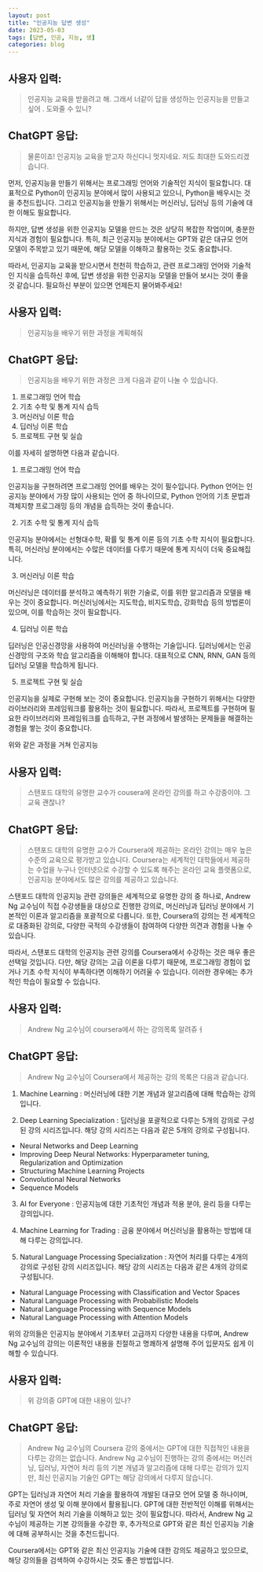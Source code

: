 ```yaml
---
layout: post
title: "인공지능 답변 생성"
date: 2023-05-03
tags: [답변, 인공, 지능, 생]
categories: blog
---
```


## 사용자 입력:
> 인공지능 교육을 받을려고 해. 그래서 너같이 답을 생성하는 인공지능을 만들고 싶어 . 도와줄 수 있니?

## ChatGPT 응답:
> 물론이죠! 인공지능 교육을 받고자 하신다니 멋지네요. 저도 최대한 도와드리겠습니다.

먼저, 인공지능을 만들기 위해서는 프로그래밍 언어와 기술적인 지식이 필요합니다. 대표적으로 Python이 인공지능 분야에서 많이 사용되고 있으니, Python을 배우시는 것을 추천드립니다. 그리고 인공지능을 만들기 위해서는 머신러닝, 딥러닝 등의 기술에 대한 이해도 필요합니다.

하지만, 답변 생성을 위한 인공지능 모델을 만드는 것은 상당히 복잡한 작업이며, 충분한 지식과 경험이 필요합니다. 특히, 최근 인공지능 분야에서는 GPT와 같은 대규모 언어 모델이 주목받고 있기 때문에, 해당 모델을 이해하고 활용하는 것도 중요합니다.

따라서, 인공지능 교육을 받으시면서 천천히 학습하고, 관련 프로그래밍 언어와 기술적인 지식을 습득하신 후에, 답변 생성을 위한 인공지능 모델을 만들어 보시는 것이 좋을 것 같습니다. 필요하신 부분이 있으면 언제든지 물어봐주세요!

## 사용자 입력:
> 인공지능을 배우기 위한 과정을 계획해줘

## ChatGPT 응답:
> 인공지능을 배우기 위한 과정은 크게 다음과 같이 나눌 수 있습니다.

1. 프로그래밍 언어 학습
2. 기초 수학 및 통계 지식 습득
3. 머신러닝 이론 학습
4. 딥러닝 이론 학습
5. 프로젝트 구현 및 실습

이를 자세히 설명하면 다음과 같습니다.

1. 프로그래밍 언어 학습

인공지능을 구현하려면 프로그래밍 언어를 배우는 것이 필수입니다. Python 언어는 인공지능 분야에서 가장 많이 사용되는 언어 중 하나이므로, Python 언어의 기초 문법과 객체지향 프로그래밍 등의 개념을 습득하는 것이 좋습니다.

2. 기초 수학 및 통계 지식 습득

인공지능 분야에서는 선형대수학, 확률 및 통계 이론 등의 기초 수학 지식이 필요합니다. 특히, 머신러닝 분야에서는 수많은 데이터를 다루기 때문에 통계 지식이 더욱 중요해집니다.

3. 머신러닝 이론 학습

머신러닝은 데이터를 분석하고 예측하기 위한 기술로, 이를 위한 알고리즘과 모델을 배우는 것이 중요합니다. 머신러닝에서는 지도학습, 비지도학습, 강화학습 등의 방법론이 있으며, 이를 학습하는 것이 필요합니다.

4. 딥러닝 이론 학습

딥러닝은 인공신경망을 사용하여 머신러닝을 수행하는 기술입니다. 딥러닝에서는 인공신경망의 구조와 학습 알고리즘을 이해해야 합니다. 대표적으로 CNN, RNN, GAN 등의 딥러닝 모델을 학습하게 됩니다.

5. 프로젝트 구현 및 실습

인공지능을 실제로 구현해 보는 것이 중요합니다. 인공지능을 구현하기 위해서는 다양한 라이브러리와 프레임워크를 활용하는 것이 필요합니다. 따라서, 프로젝트를 구현하며 필요한 라이브러리와 프레임워크를 습득하고, 구현 과정에서 발생하는 문제들을 해결하는 경험을 쌓는 것이 중요합니다.

위와 같은 과정을 거쳐 인공지능

## 사용자 입력:
> 스탠포드 대학의 유명한 교수가 cousera에 온라인 강의를 하고 수강중이야. 그 교육 괜찮나?

## ChatGPT 응답:
> 스탠포드 대학의 유명한 교수가 Coursera에 제공하는 온라인 강의는 매우 높은 수준의 교육으로 평가받고 있습니다. Coursera는 세계적인 대학들에서 제공하는 수업을 누구나 인터넷으로 수강할 수 있도록 해주는 온라인 교육 플랫폼으로, 인공지능 분야에서도 많은 강의를 제공하고 있습니다.

스탠포드 대학의 인공지능 관련 강의들은 세계적으로 유명한 강의 중 하나로, Andrew Ng 교수님이 직접 수강생들을 대상으로 진행한 강의로, 머신러닝과 딥러닝 분야에서 기본적인 이론과 알고리즘을 포괄적으로 다룹니다. 또한, Coursera의 강의는 전 세계적으로 대중화된 강의로, 다양한 국적의 수강생들이 참여하여 다양한 의견과 경험을 나눌 수 있습니다.

따라서, 스탠포드 대학의 인공지능 관련 강의를 Coursera에서 수강하는 것은 매우 좋은 선택일 것입니다. 다만, 해당 강의는 고급 이론을 다루기 때문에, 프로그래밍 경험이 없거나 기초 수학 지식이 부족하다면 이해하기 어려울 수 있습니다. 이러한 경우에는 추가적인 학습이 필요할 수 있습니다.

## 사용자 입력:
> Andrew Ng 교수님이 coursera에서 하는 강의목록 알려쥬ㅓ

## ChatGPT 응답:
> Andrew Ng 교수님이 Coursera에서 제공하는 강의 목록은 다음과 같습니다.

1. Machine Learning
: 머신러닝에 대한 기본 개념과 알고리즘에 대해 학습하는 강의입니다.

2. Deep Learning Specialization
: 딥러닝을 포괄적으로 다루는 5개의 강의로 구성된 강의 시리즈입니다. 해당 강의 시리즈는 다음과 같은 5개의 강의로 구성됩니다.

- Neural Networks and Deep Learning
- Improving Deep Neural Networks: Hyperparameter tuning, Regularization and Optimization
- Structuring Machine Learning Projects
- Convolutional Neural Networks
- Sequence Models

3. AI for Everyone
: 인공지능에 대한 기초적인 개념과 적용 분야, 윤리 등을 다루는 강의입니다.

4. Machine Learning for Trading
: 금융 분야에서 머신러닝을 활용하는 방법에 대해 다루는 강의입니다.

5. Natural Language Processing Specialization
: 자연어 처리를 다루는 4개의 강의로 구성된 강의 시리즈입니다. 해당 강의 시리즈는 다음과 같은 4개의 강의로 구성됩니다.

- Natural Language Processing with Classification and Vector Spaces
- Natural Language Processing with Probabilistic Models
- Natural Language Processing with Sequence Models
- Natural Language Processing with Attention Models

위의 강의들은 인공지능 분야에서 기초부터 고급까지 다양한 내용을 다루며, Andrew Ng 교수님의 강의는 이론적인 내용을 친절하고 명쾌하게 설명해 주어 입문자도 쉽게 이해할 수 있습니다.

## 사용자 입력:
> 위 강의중 GPT에 대한 내용이 있나?

## ChatGPT 응답:
> Andrew Ng 교수님의 Coursera 강의 중에서는 GPT에 대한 직접적인 내용을 다루는 강의는 없습니다. Andrew Ng 교수님이 진행하는 강의 중에서는 머신러닝, 딥러닝, 자연어 처리 등의 기본 개념과 알고리즘에 대해 다루는 강의가 있지만, 최신 인공지능 기술인 GPT는 해당 강의에서 다루지 않습니다.

GPT는 딥러닝과 자연어 처리 기술을 활용하여 개발된 대규모 언어 모델 중 하나이며, 주로 자연어 생성 및 이해 분야에서 활용됩니다. GPT에 대한 전반적인 이해를 위해서는 딥러닝 및 자연어 처리 기술을 이해하고 있는 것이 필요합니다. 따라서, Andrew Ng 교수님이 제공하는 기본 강의들을 수강한 후, 추가적으로 GPT와 같은 최신 인공지능 기술에 대해 공부하시는 것을 추천드립니다.

Coursera에서는 GPT와 같은 최신 인공지능 기술에 대한 강의도 제공하고 있으므로, 해당 강의들을 검색하여 수강하시는 것도 좋은 방법입니다.

